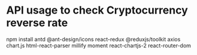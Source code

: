 # API usage to check Cryptocurrency reverse rate

npm install antd @ant-design/icons react-redux @reduxjs/toolkit axios chart.js html-react-parser millify moment react-chartjs-2 react-router-dom
